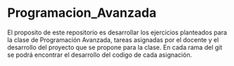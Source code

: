 # Programacion_Avanzada

El proposito de este repositorio es desarrollar los ejercicios planteados para la clase de Programación Avanzada, tareas asignadas por el docente y el desarrollo del proyecto que se propone para la clase. En cada rama del git se podrá encontrar el desarrollo del codigo de cada asignación.
